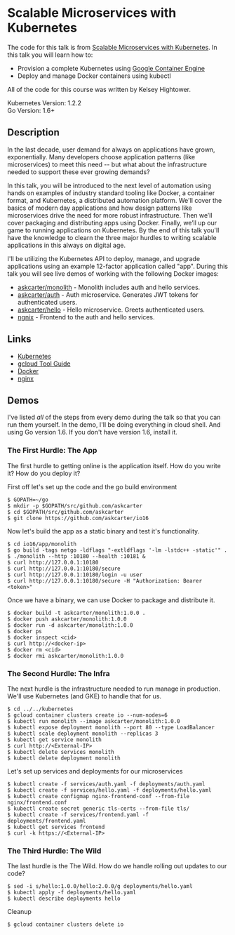 # Scalable Microservices with Kubernetes

The code for this talk is from [Scalable Microservices with Kubernetes](https://www.udacity.com/course/scalable-microservices-with-kubernetes--ud615).  In this talk you will learn how to:

* Provision a complete Kubernetes using [Google Container Engine](https://cloud.google.com/container-engine)
* Deploy and manage Docker containers using kubectl

All of the code for this course was written by Kelsey Hightower.

Kubernetes Version: 1.2.2  
Go Version: 1.6+

## Description

In the last decade, user demand for always on applications have grown, exponentially.  Many developers choose application patterns (like microservices) to meet this need -- but what about the infrastructure needed to support these ever growing demands?  

In this talk, you will be introduced to the next level of automation using hands on examples of industry standard tooling like Docker, a container format, and Kubernetes, a distributed automation platform.  We'll cover the basics of modern day applications and how design patterns like microservices drive the need for more robust infrastructure.  Then we’ll cover packaging and distributing apps using Docker.  Finally, we’ll up our game to running applications on Kubernetes.  By the end of this talk you'll have the knowledge to clearn the three major hurdles to writing scalable applications in this always on digital age.

I'll be utilizing the Kubernetes API to deploy, manage, and upgrade applications using an example 12-factor application called "app".  During this talk you will see live demos of working with the following Docker images:

* [askcarter/monolith](https://hub.docker.com/r/askcarter/monolith) - Monolith includes auth and hello services.
* [askcarter/auth](https://hub.docker.com/r/askcarter/auth) - Auth microservice. Generates JWT tokens for authenticated users.
* [askcarter/hello](https://hub.docker.com/r/askcarter/hello) - Hello microservice. Greets authenticated users.
* [ngnix](https://hub.docker.com/_/nginx) - Frontend to the auth and hello services.

## Links

  * [Kubernetes](http://googlecloudplatform.github.io/kubernetes)
  * [gcloud Tool Guide](https://cloud.google.com/sdk/gcloud)
  * [Docker](https://docs.docker.com)
  * [nginx](http://nginx.org)

## Demos

I've listed *all* of the steps from every demo during the talk so that you can run them yourself.  In the demo, I'll be doing everything in cloud shell.  And using Go version 1.6.  If you don't have version 1.6, install it.

### The First Hurdle:  The App

The first hurdle to getting online is the application itself.  How do you write it?  How do you deploy it?

First off let's set up the code and the go build environment
```
$ GOPATH=~/go
$ mkdir -p $GOPATH/src/github.com/askcarter
$ cd $GOPATH/src/github.com/askcarter
$ git clone https://github.com/askcarter/io16
```

Now let's build the app as a static binary and test it's functionality.
```
$ cd io16/app/monolith
$ go build -tags netgo -ldflags "-extldflags '-lm -lstdc++ -static'" .
$ ./monolith --http :10180 --health :10181 &
$ curl http://127.0.0.1:10180
$ curl http://127.0.0.1:10180/secure
$ curl http://127.0.0.1:10180/login -u user
$ curl http://127.0.0.1:10180/secure -H "Authorization: Bearer <token>"
```

Once we have a binary, we can use Docker to package and distribute it.
```
$ docker build -t askcarter/monolith:1.0.0 .
$ docker push askcarter/monolith:1.0.0
$ docker run -d askcarter/monolith:1.0.0
$ docker ps
$ docker inspect <cid>
$ curl http://<docker-ip>
$ docker rm <cid>
$ docker rmi askcarter/monolith:1.0.0
```

### The Second Hurdle:  The Infra
The next hurdle is the infrastructure needed to run manage in production.  We'll use Kubernetes (and GKE) to handle that for us.
```
$ cd ../../kubernetes
$ gcloud container clusters create io --num-nodes=6
$ kubectl run monolith --image askcarter/monolith:1.0.0
$ kubectl expose deployment monolith --port 80 --type LoadBalancer
$ kubectl scale deployment monolith --replicas 3
$ kubectl get service monolith
$ curl http://<External-IP>
$ kubectl delete services monolith
$ kubectl delete deployment monolith
```

Let's set up services and deployments for our microservices
```
$ kubectl create -f services/auth.yaml -f deployments/auth.yaml
$ kubectl create -f services/hello.yaml -f deployments/hello.yaml
$ kubectl create configmap nginx-frontend-conf --from-file nginx/frontend.conf
$ kubectl create secret generic tls-certs --from-file tls/
$ kubectl create -f services/frontend.yaml -f deployments/frontend.yaml
$ kubectl get services frontend
$ curl -k https://<External-IP>
```

### The Third Hurdle:  The Wild
The last hurdle is the The Wild.  How do we handle rolling out updates to our code?
```
$ sed -i s/hello:1.0.0/hello:2.0.0/g deployments/hello.yaml
$ kubectl apply -f deployments/hello.yaml
$ kubectl describe deployments hello
```

Cleanup
```
$ gcloud container clusters delete io
```

